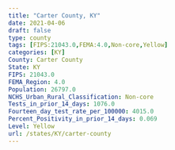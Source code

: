 ```yaml
---
title: "Carter County, KY"
date: 2021-04-06
draft: false
type: county
tags: [FIPS:21043.0,FEMA:4.0,Non-core,Yellow]
categories: [KY]
County: Carter County
State: KY
FIPS: 21043.0
FEMA_Region: 4.0
Population: 26797.0
NCHS_Urban_Rural_Classification: Non-core
Tests_in_prior_14_days: 1076.0
Fourteen_day_test_rate_per_100000: 4015.0
Percent_Positivity_in_prior_14_days: 0.069
Level: Yellow
url: /states/KY/carter-county
---
```



